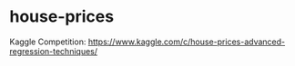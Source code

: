 # house-prices
Kaggle Competition: https://www.kaggle.com/c/house-prices-advanced-regression-techniques/

